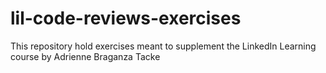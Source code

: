 # lil-code-reviews-exercises
This repository hold exercises meant to supplement the LinkedIn Learning course by Adrienne Braganza Tacke
